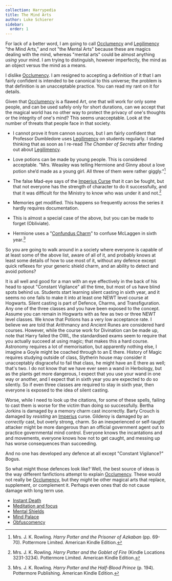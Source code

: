 ```yaml
---
collection: Harrypedia
title: The Mind Arts
author: Luke Schierer
sidebar:
  order: 1
---
```


For lack of a better word, I am going to call [Occlumency][] and [Legilimency][]
"the Mind Arts," and not "the Mental Arts" because these are magics dealing with
the mind, whereas "mental arts" could be almost anything _using_ your mind. I
am trying to distinguish, however imperfectly, the mind as an object versus the
mind as a means.

[Occlumency]: ./occlumency/
[Legilimens]: /Harrypedia/magic/spells/legilimens/
[Legilimency]: ./legilimency/

I dislike [Occlumency]. I am resigned to accepting a definition of it that I
am fairly confident is intended to be canonical to this universe; the problem
is that definition is an unacceptable practice. You can read my rant on it for
details.

Given that [Occlumency] is a flawed Art, one that will work for only some
people, and can be used safely only for short durations, can we accept that the
magical world has no other way to protect the privacy of one's thoughts or the
integrity of one's mind? This seems unacceptable. Look at the number of
threats that people face in that society.

- I cannot prove it from cannon sources, but I am fairly confident that
  Professor Dumbledore uses [Legilimency] on students regularly. I started
  thinking that as soon as I re-read _The Chamber of Secrets_ after finding out
  about [Legilimency].

- Love potions can be made by young people. This is considered acceptable.
  "Mrs. Weasley was telling Hermione and Ginny about a love potion she’d made as
  a young girl. All three of them were rather giggly."[^20200716-1]

- The false Mad-eye says of the [Imperius Curse] that it can be fought, but that
  not everyone has the strength of character to do it successfully, and that it
  was difficult for the Ministry to know who was under it and not.[^20200716-3]

- Memories get modified. This happens so frequently across the series it hardly
  requires documentation.

- This is almost a special case of the above, but you can be made to forget
  (Obliviate).

- Hermione uses a "[Confundus Charm]" to confuse McLaggen in sixth
  year.[^20200716-2]

So you are going to walk around in a society where everyone is capable of at
least some of the above list, aware of all of it, and probably knows at least
some details of how to use most of it, without any defence except quick
reflexes for your generic shield charm, and an ability to detect and avoid
potions?

It is all well and good for a man with an eye effectively in the back of his
head to spout "Constant Vigilance" all the time, but most of us have blind
spots behind us. Students start learning silent casting in sixth year, and it
seems no one fails to make it into at least one NEWT level course at Hogwarts.
Silent casting is part of Defence, Charms, and Transfiguration. Any one of the
three classes and you have been exposed to the concept. Assume you can remain
in Hogwarts with as few as two or three NEWT level classes. We know that
Potions has a very low acceptance rate. I believe we are told that Arithmancy
and Ancient Runes are considered hard courses. However, while the course work
for Divination can be made up, note that Harry failed the OWL, the standardised
exams seem to require that you actually succeed at using magic; that makes this
a hard course. Astronomy requires a lot of memorisation, but apparently nothing
else, I imagine a Goyle might be coached through to an E there. History of
Magic requires studying outside of class, Slytherin house may consider it
unacceptably disgraceful to fail that class, he might have an E there as well;
that's two. I do not know that we have ever seen a wand in Herbology, but as
the plants get more dangerous, I expect that you use your wand in one way or
another, and I expect that in sixth year you are expected to do so silently. So
if even three classes are required to stay in sixth year, then everyone is
exposed to the idea of silent casting.

Worse, while I need to look up the citations, for some of these spells, failing
to cast them is worse for the victim than doing so successfully. Bertha Jorkins
is damaged by a memory charm cast incorrectly. Barty Crouch is damaged by
_resisting_ an [Imperius] curse. Gilderoy is damaged by an _correctly_ cast, but
overly strong, charm. So an inexperienced or self-taught attacker might be more
dangerous than an official government agent out to practice governmental mind
control. Everyone knows the incantations and and movements, everyone knows how
not to get caught, and messing up has worse consequences than succeeding.

And no one has developed any defence at all except "Constant Vigilance?" Bogus.

So what might those defences look like? Well, the best source of ideas is the
way different fanfictions attempt to explain [Occlumency]. These would not
really be [Occlumency], but they _might_ be other magical arts that replace,
supplement, or complement it. Perhaps even ones that do not cause damage with
long term use.

- [Instant Death](death_defence)
- [Meditation and focus](meditation_and_focus)
- [Mental Shields](mental_shields)
- [Mind Palace](mind_palace)
- [Obfuscomency]

[Imperius Curse]: /Harrypedia/magic/spells/imperio/
[Imperius]: /Harrypedia/magic/spells/imperio/
[Confundus]: /Harrypedia/magic/spells/confundus/
[Confundus Charm]: /Harrypedia/magic/spells/confundus/
[Obfuscomency]: ./obfuscomency/

[^20200716-1]:
    Mrs. J. K. Rowling. _Harry Potter and the Prisoner of Azkaban_
    (pp. 69-70). Pottermore Limited. American Kindle Edition.

[^20200716-2]:
    Mrs. J. K. Rowling. _Harry Potter and the Half-Blood Prince_
    (p. 194). Pottermore Publishing. American Kindle Edition.

[^20200716-3]:
    Mrs. J. K. Rowling. _Harry Potter and the Goblet of Fire_
    (Kindle Locations 3231-3234). Pottermore Limited. American Kindle Edition.
